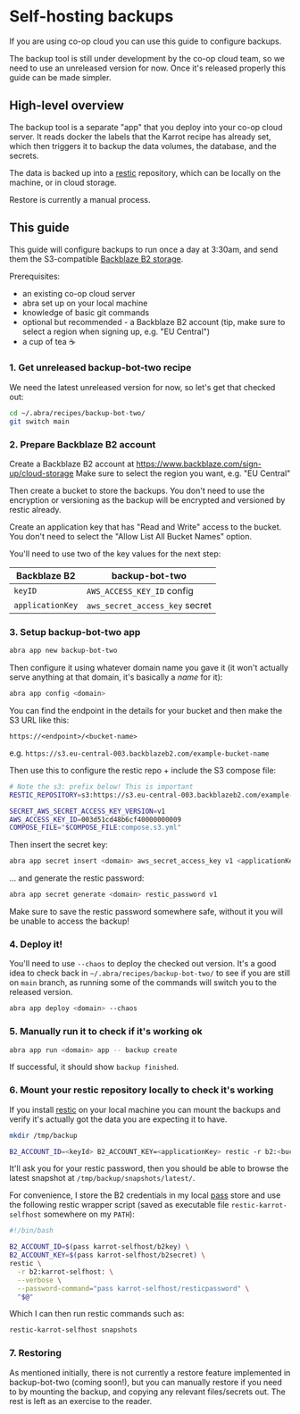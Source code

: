 # Self-hosting backups

If you are using co-op cloud you can use this guide to configure backups.

<div class="warning">
The backup tool is still under development by the co-op cloud team, so we need to use an unreleased version for now. Once it's released properly this guide can be made simpler.
</div>

## High-level overview

The backup tool is a separate "app" that you deploy into your co-op cloud server. It reads docker the labels that the Karrot recipe has already set, which then triggers it to backup the data volumes, the database, and the secrets.

The data is backed up into a [restic](https://restic.net/) repository, which can be locally on the machine, or in cloud storage.

Restore is currently a manual process.

## This guide

This guide will configure backups to run once a day at 3:30am, and send them the S3-compatible [Backblaze B2 storage](https://www.backblaze.com/cloud-storage).

Prerequisites:
- an existing co-op cloud server
- abra set up on your local machine
- knowledge of basic git commands
- optional but recommended - a Backblaze B2 account (tip, make sure to select a region when signing up, e.g. "EU Central")
- a cup of tea ☕

### 1. Get unreleased backup-bot-two recipe

We need the latest unreleased version for now, so let's get that checked out:

```bash
cd ~/.abra/recipes/backup-bot-two/
git switch main
```

### 2. Prepare Backblaze B2 account

Create a Backblaze B2 account at https://www.backblaze.com/sign-up/cloud-storage
Make sure to select the region you want, e.g. "EU Central"

Then create a bucket to store the backups. You don't need to use the encryption or versioning as the backup will be encrypted and versioned by restic already.

Create an application key that has "Read and Write" access to the bucket. You don't need to select the "Allow List All Bucket Names" option.

You'll need to use two of the key values for the next step:

| Backblaze B2 | backup-bot-two |
|--|--|
| `keyID` | `AWS_ACCESS_KEY_ID` config |
| `applicationKey` | `aws_secret_access_key` secret |


### 3. Setup backup-bot-two app

```bash
abra app new backup-bot-two
```

Then configure it using whatever domain name you gave it (it won't actually serve anything at that domain, it's basically a _name_ for it):

```bash
abra app config <domain>
```

You can find the endpoint in the details for your bucket and then make the S3 URL like this:
```
https://<endpoint>/<bucket-name>
```

e.g. `https://s3.eu-central-003.backblazeb2.com/example-bucket-name`


Then use this to configure the restic repo + include the S3 compose file:

```bash
# Note the s3: prefix below! This is important
RESTIC_REPOSITORY=s3:https://s3.eu-central-003.backblazeb2.com/example-bucket-name

SECRET_AWS_SECRET_ACCESS_KEY_VERSION=v1
AWS_ACCESS_KEY_ID=003d51cd48b6cf40000000009
COMPOSE_FILE="$COMPOSE_FILE:compose.s3.yml"
```

Then insert the secret key:

```bash
abra app secret insert <domain> aws_secret_access_key v1 <applicationKey>
```

... and generate the restic password:

```bash
abra app secret generate <domain> restic_password v1
```

<div class="warning">

Make sure to save the restic password somewhere safe, without it you will be unable to access the backup!

</div>

### 4. Deploy it!

You'll need to use `--chaos` to deploy the checked out version. It's a good idea to check back in `~/.abra/recipes/backup-bot-two/` to see if you are still on `main` branch, as running some of the commands will switch you to the released version.

```bash
abra app deploy <domain> --chaos
```

### 5. Manually run it to check if it's working ok

```bash
abra app run <domain> app -- backup create
```

If successful, it should show `backup finished`.

### 6. Mount your restic repository locally to check it's working

If you install [restic](https://restic.net/) on your local machine you can mount the backups and verify it's actually got the data you are expecting it to have.

```bash
mkdir /tmp/backup

B2_ACCOUNT_ID=<keyId> B2_ACCOUNT_KEY=<applicationKey> restic -r b2:<bucket-name>: mount /tmp/backup
```

It'll ask you for your restic password, then you should be able to browse the latest snapshot at `/tmp/backup/snapshots/latest/`.

For convenience, I store the B2 credentials in my local [pass](https://www.passwordstore.org/) store and use the following restic wrapper script (saved as executable file `restic-karrot-selfhost` somewhere on my `PATH`):

```bash
#!/bin/bash

B2_ACCOUNT_ID=$(pass karrot-selfhost/b2key) \
B2_ACCOUNT_KEY=$(pass karrot-selfhost/b2secret) \
restic \
  -r b2:karrot-selfhost: \
  --verbose \
  --password-command="pass karrot-selfhost/resticpassword" \
  "$@"
```

Which I can then run restic commands such as:

```bash
restic-karrot-selfhost snapshots
```

### 7. Restoring

As mentioned initially, there is not currently a restore feature implemented in backup-bot-two (coming soon!), but you can manually restore if you need to by mounting the backup, and copying any relevant files/secrets out. The rest is left as an exercise to the reader.
